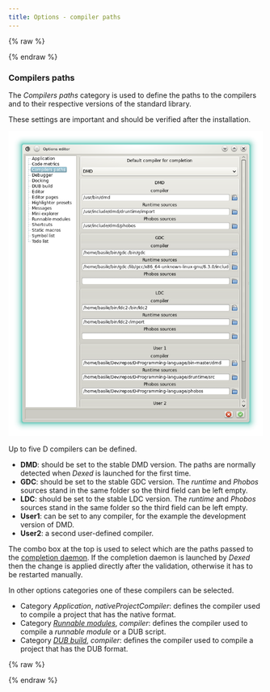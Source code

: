```yaml
---
title: Options - compiler paths
---
```


{% raw %}
<script src="//cdnjs.cloudflare.com/ajax/libs/anchor-js/4.0.0/anchor.min.js"></script>
{% endraw %}

### Compilers paths

The _Compilers paths_ category is used to define the paths to the compilers and to their respective versions of the standard library.

These settings are important and should be verified after the installation.

![](img/compilers_paths.png)

Up to five D compilers can be defined.

* __DMD__: should be set to the stable DMD version. The paths are normally detected when _Dexed_ is launched for the first time.
* __GDC__: should be set to the stable GDC version. The _runtime_ and _Phobos_ sources stand in the same folder so the third field can be left empty.
* __LDC__: should be set to the stable LDC version. The _runtime_ and _Phobos_ sources stand in the same folder so the third field can be left empty.
* __User1__: can be set to any compiler, for the example the development version of DMD.
* __User2__: a second user-defined compiler.

The combo box at the top is used to select which are the paths passed to the [completion daemon](features_dcd).
If the completion daemon is launched by _Dexed_ then the change is applied directly after the validation, otherwise it has to be restarted manually.

In other options categories one of these compilers can be selected.

* Category _Application_, _nativeProjectCompiler_: defines the compiler used to compile a project that has the native format.
* Category [_Runnable modules_](features_runnables), _compiler_: defines the compiler used to compile a _runnable module_ or a DUB script.
* Category [_DUB build_](options_dub_build), _compiler_: defines the compiler used to compile a project that has the DUB format.

{% raw %}
<script>
anchors.add();
</script>
{% endraw %}
